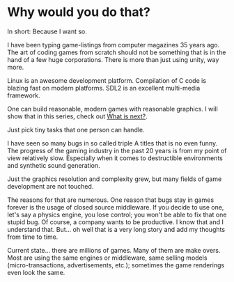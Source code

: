 # Why would you do that?

In short: Because I want so.

I have been typing game-listings from computer magazines 35 years ago. The art of coding games from scratch should not be something that is in the hand of a few huge corporations. There is more than just using unity, way more.

Linux is an awesome development platform. Compilation of C code is blazing fast on modern platforms. SDL2 is an excellent multi-media framework.

One can build reasonable, modern games with reasonable graphics. I will show that in this series, check out [What is next?](Next.md).

Just pick tiny tasks that one person can handle.

I have seen so many bugs in so called triple A titles that is no even funny. The progress of the gaming industry in the past 20 years is from my point of view relatively slow. Especially when it comes to destructible environments and synthetic sound generation.

Just the graphics resolution and complexity grew, but many fields of game development are not touched.

The reasons for that are numerous. One reason that bugs stay in games forever is the usage of closed source middleware. If you decide to use one, let's say a physics engine, you lose control; you won't be able to fix that one stupid bug. Of course, a company wants to be productive. I know that and I understand that. But... oh well that is a very long story and add my thoughts from time to time.

Current state... there are millions of games. Many of them are make overs. Most are using the same engines or middleware, same selling models (micro-transactions, advertisements, etc.); sometimes the game renderings even look the same.
